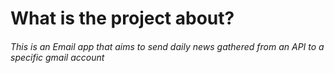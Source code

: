 
# What is the project about? 
###### This is an Email app that aims to send daily news gathered from an API to a specific gmail account 